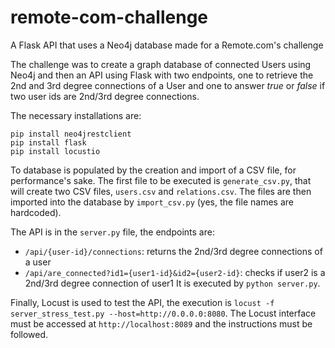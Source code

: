 # remote-com-challenge
A Flask API that uses a Neo4j database made for a Remote.com's challenge

The challenge was to create a graph database of connected Users using Neo4j and then an API using Flask with two endpoints,
one to retrieve the 2nd and 3rd degree connections of a User and one to answer *true* or *false* if two user ids are
2nd/3rd degree connections.

The necessary installations are:
```
pip install neo4jrestclient
pip install flask
pip install locustio
```

To database is populated by the creation and import of a CSV file, for performance's sake. The first file to be executed is
`generate_csv.py`, that will create two CSV files, `users.csv` and `relations.csv`. The files are then imported into the database
by `import_csv.py` (yes, the file names are hardcoded).

The API is in the `server.py` file, the endpoints are:
- `/api/{user-id}/connections`: returns the 2nd/3rd degree connections of a user
- `/api/are_connected?id1={user1-id}&id2={user2-id}`: checks if user2 is a 2nd/3rd degree connection of user1
It is executed by `python server.py`.

Finally, Locust is used to test the API, the execution is `locust -f server_stress_test.py --host=http://0.0.0.0:8080`.
The Locust interface must be accessed at `http://localhost:8089` and the instructions must be followed.
